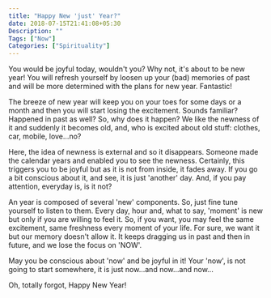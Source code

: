 ```yaml
---
title: "Happy New 'just' Year?"
date: 2018-07-15T21:41:08+05:30
Description: ""
Tags: ["Now"]
Categories: ["Spirituality"]
---
```


You would be joyful today, wouldn't you? Why not, it's about to be new year! You
will refresh yourself by loosen up your (bad) memories of past and will be more
determined with the plans for new year. Fantastic!

The breeze of new year will keep you on your toes for some days or a month and
then you will start losing the excitement. Sounds familiar? Happened in past as
well? So, why does it happen? We like the newness of it and suddenly it becomes
old, and, who is excited about old stuff: clothes, car, mobile, love...no?

Here, the idea of newness is external and so it disappears. Someone made the
calendar years and enabled you to see the newness. Certainly, this triggers you
to be joyful but as it is not from inside, it fades away. If you go a bit
conscious about it, and see, it is just 'another' day. And, if you pay attention,
everyday is, is it not?

An year is composed of several 'new' components. So, just fine tune yourself to
listen to them. Every day, hour and, what to say, 'moment' is new but only if
you are willing to feel it. So, if you want, you may feel the same excitement,
same freshness every moment of your life. For sure, we want it but our memory
doesn't allow it. It keeps dragging us in past and then in future, and we lose
the focus on 'NOW'.

May you be conscious about 'now' and be joyful in it! Your 'now', is not going
to start somewhere, it is just now...and now...and now...

Oh, totally forgot, Happy New Year!
